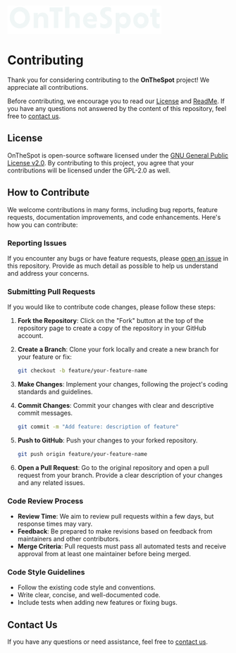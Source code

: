 <picture>
  <source media="(prefers-color-scheme: dark)" srcset="../assets/01_Logo/Cover_White.png">
  <source media="(prefers-color-scheme: light)" srcset="../assets/01_Logo/Cover_Black.png">
  <img src="../assets/01_Logo/Cover_White.png" alt="Logo of OnTheSpot" width="350">
</picture>

<br>

# Contributing

Thank you for considering contributing to the **OnTheSpot** project! We appreciate all contributions.

Before contributing, we encourage you to read our [License](../license) and [ReadMe](../ReadMe.md). If you have any questions not answered by the content of this repository, feel free to [contact us](mailto:justin026@protonmail.com).

## License

OnTheSpot is open-source software licensed under the [GNU General Public License v2.0](../license). By contributing to this project, you agree that your contributions will be licensed under the GPL-2.0 as well.

## How to Contribute

We welcome contributions in many forms, including bug reports, feature requests, documentation improvements, and code enhancements. Here's how you can contribute:

### Reporting Issues

If you encounter any bugs or have feature requests, please [open an issue]([issues](https://github.com/justin025/OnTheSpot/issues)) in this repository. Provide as much detail as possible to help us understand and address your concerns.

### Submitting Pull Requests

If you would like to contribute code changes, please follow these steps:

1. **Fork the Repository**: Click on the "Fork" button at the top of the repository page to create a copy of the repository in your GitHub account.

2. **Create a Branch**: Clone your fork locally and create a new branch for your feature or fix:

   ```bash
   git checkout -b feature/your-feature-name
   ```

3. **Make Changes**: Implement your changes, following the project's coding standards and guidelines.

4. **Commit Changes**: Commit your changes with clear and descriptive commit messages.

   ```bash
   git commit -m "Add feature: description of feature"
   ```

5. **Push to GitHub**: Push your changes to your forked repository.

   ```bash
   git push origin feature/your-feature-name
   ```

6. **Open a Pull Request**: Go to the original repository and open a pull request from your branch. Provide a clear description of your changes and any related issues.

### Code Review Process

- **Review Time**: We aim to review pull requests within a few days, but response times may vary.
- **Feedback**: Be prepared to make revisions based on feedback from maintainers and other contributors.
- **Merge Criteria**: Pull requests must pass all automated tests and receive approval from at least one maintainer before being merged.

### Code Style Guidelines

- Follow the existing code style and conventions.
- Write clear, concise, and well-documented code.
- Include tests when adding new features or fixing bugs.

## Contact Us

If you have any questions or need assistance, feel free to [contact us](mailto:justin026@protonmail.com).
